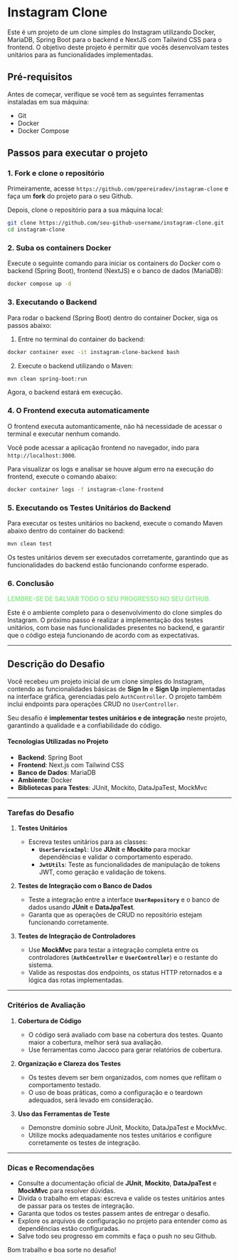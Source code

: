 # Instagram Clone

Este é um projeto de um clone simples do Instagram utilizando Docker, MariaDB, Spring Boot para o backend e NextJS com Tailwind CSS para o frontend. O objetivo deste projeto é permitir que vocês desenvolvam testes unitários para as funcionalidades implementadas.

## Pré-requisitos

Antes de começar, verifique se você tem as seguintes ferramentas instaladas em sua máquina:

- Git
- Docker
- Docker Compose

## Passos para executar o projeto

### 1. Fork e clone o repositório

Primeiramente, acesse `https://github.com/ppereiradev/instagram-clone` e faça um **fork** do projeto para o seu Github.

Depois, clone o repositório para a sua máquina local:

```bash
git clone https://github.com/seu-github-username/instagram-clone.git
cd instagram-clone
```

### 2. Suba os containers Docker

Execute o seguinte comando para iniciar os containers do Docker com o backend (Spring Boot), frontend (NextJS) e o banco de dados (MariaDB):

```bash
docker compose up -d
```

### 3. Executando o Backend

Para rodar o backend (Spring Boot) dentro do container Docker, siga os passos abaixo:

1. Entre no terminal do container do backend:

```bash
docker container exec -it instagram-clone-backend bash
```

2. Execute o backend utilizando o Maven:

```bash
mvn clean spring-boot:run
```

Agora, o backend estará em execução.

### 4. O Frontend executa automaticamente
O frontend executa automanticamente, não há necessidade de acessar o terminal e executar nenhum comando.

Você pode acessar a aplicação frontend no navegador, indo para `http://localhost:3000`.

Para visualizar os logs e analisar se houve algum erro na execução do frontend, execute o comando abaixo:

```bash
docker container logs -f instagram-clone-frontend
```

### 5. Executando os Testes Unitários do Backend

Para executar os testes unitários no backend, execute o comando Maven abaixo dentro do container do backend:

```bash
mvn clean test
```

Os testes unitários devem ser executados corretamente, garantindo que as funcionalidades do backend estão funcionando conforme esperado.

### 6. Conclusão

<span style="color:lightgreen">**LEMBRE-SE DE SALVAR TODO O SEU PROGRESSO NO SEU GITHUB**.</span>

Este é o ambiente completo para o desenvolvimento do clone simples do Instagram. O próximo passo é realizar a implementação dos testes unitários, com base nas funcionalidades presentes no backend, e garantir que o código esteja funcionando de acordo com as expectativas.

---

## Descrição do Desafio

Você recebeu um projeto inicial de um clone simples do Instagram, contendo as funcionalidades básicas de **Sign In** e **Sign Up** implementadas na interface gráfica, gerenciadas pelo `AuthController`. O projeto também inclui endpoints para operações CRUD no `UserController`.

Seu desafio é **implementar testes unitários e de integração** neste projeto, garantindo a qualidade e a confiabilidade do código.

#### Tecnologias Utilizadas no Projeto
- **Backend**: Spring Boot
- **Frontend**: Next.js com Tailwind CSS
- **Banco de Dados**: MariaDB
- **Ambiente**: Docker
- **Bibliotecas para Testes**: JUnit, Mockito, DataJpaTest, MockMvc

---

### Tarefas do Desafio

1. **Testes Unitários**
   - Escreva testes unitários para as classes:
     - **`UserServiceImpl`**: Use **JUnit** e **Mockito** para mockar dependências e validar o comportamento esperado.
     - **`JwtUtils`**: Teste as funcionalidades de manipulação de tokens JWT, como geração e validação de tokens.

2. **Testes de Integração com o Banco de Dados**
   - Teste a integração entre a interface **`UserRepository`** e o banco de dados usando **JUnit** e **DataJpaTest**.
   - Garanta que as operações de CRUD no repositório estejam funcionando corretamente.

3. **Testes de Integração de Controladores**
   - Use **MockMvc** para testar a integração completa entre os controladores (**`AuthController`** e **`UserController`**) e o restante do sistema.
   - Valide as respostas dos endpoints, os status HTTP retornados e a lógica das rotas implementadas.

---

### Critérios de Avaliação
1. **Cobertura de Código**
   - O código será avaliado com base na cobertura dos testes. Quanto maior a cobertura, melhor será sua avaliação.
   - Use ferramentas como Jacoco para gerar relatórios de cobertura.

2. **Organização e Clareza dos Testes**
   - Os testes devem ser bem organizados, com nomes que reflitam o comportamento testado.
   - O uso de boas práticas, como a configuração e o teardown adequados, será levado em consideração.

3. **Uso das Ferramentas de Teste**
   - Demonstre domínio sobre JUnit, Mockito, DataJpaTest e MockMvc.
   - Utilize mocks adequadamente nos testes unitários e configure corretamente os testes de integração.

---

### Dicas e Recomendações
- Consulte a documentação oficial de **JUnit**, **Mockito**, **DataJpaTest** e **MockMvc** para resolver dúvidas.
- Divida o trabalho em etapas: escreva e valide os testes unitários antes de passar para os testes de integração.
- Garanta que todos os testes passem antes de entregar o desafio.
- Explore os arquivos de configuração no projeto para entender como as dependências estão configuradas.
- Salve todo seu progresso em commits e faça o push no seu Github.

Bom trabalho e boa sorte no desafio!
